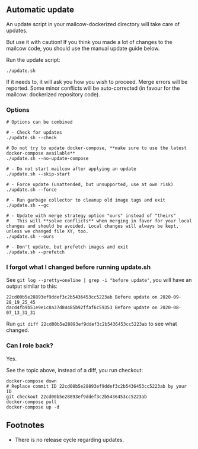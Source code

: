 ## Automatic update

An update script in your mailcow-dockerized directory will take care of updates.

But use it with caution! If you think you made a lot of changes to the mailcow code, you should use the manual update guide below.

Run the update script:
```
./update.sh
```

If it needs to, it will ask you how you wish to proceed.
Merge errors will be reported.
Some minor conflicts will be auto-corrected (in favour for the mailcow: dockerized repository code).

### Options

```
# Options can be combined

# - Check for updates
./update.sh --check

# Do not try to update docker-compose, **make sure to use the latest docker-compose available**
./update.sh --no-update-compose

# - Do not start mailcow after applying an update
./update.sh --skip-start

# - Force update (unattended, but unsupported, use at own risk)
./update.sh --force

# - Run garbage collector to cleanup old image tags and exit
./update.sh --gc

# - Update with merge strategy option "ours" instead of "theirs"
#   This will **solve conflicts** when merging in favor for your local changes and should be avoided. Local changes will always be kept, unless we changed file XY, too.
./update.sh --ours

# - Don't update, but prefetch images and exit
./update.sh --prefetch
```

### I forgot what I changed before running update.sh

See `git log --pretty=oneline | grep -i "before update"`, you will have an output similar to this:

```
22cd00b5e28893ef9ddef3c2b5436453cc5223ab Before update on 2020-09-28_19_25_45
dacd4fb9b51e9e1c8a37d84485b92ffaf6c59353 Before update on 2020-08-07_13_31_31
```

Run `git diff 22cd00b5e28893ef9ddef3c2b5436453cc5223ab` to see what changed.

### Can I role back?

Yes.

See the topic above, instead of a diff, you run checkout:

```
docker-compose down
# Replace commit ID 22cd00b5e28893ef9ddef3c2b5436453cc5223ab by your ID
git checkout 22cd00b5e28893ef9ddef3c2b5436453cc5223ab
docker-compose pull
docker-compose up -d
```

## Footnotes

- There is no release cycle regarding updates.

